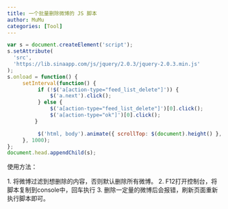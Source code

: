 ```yaml
---
title: 一个批量删除微博的 JS 脚本
author: MuMu
categories: [Tool]
---
```



````javascript
var s = document.createElement('script');
s.setAttribute(
  'src',
  'https://lib.sinaapp.com/js/jquery/2.0.3/jquery-2.0.3.min.js'
);
s.onload = function() {
     setInterval(function() {
          if (!$('a[action-type="feed_list_delete"]')) {
              $('a.next').click();
          } else {
              $('a[action-type="feed_list_delete"]')[0].click();
              $('a[action-type="ok"]')[0].click();
         }

          $('html, body').animate({ scrollTop: $(document).height() }, 'slow');
     }, 1000);
};
document.head.appendChild(s);
````
使用方法：

1\. 将微博过滤到想删除的内容，否则默认删除所有微博。
2\. F12打开控制台，将脚本复制到console中，回车执行
3\. 删除一定量的微博后会报错，刷新页面重新执行脚本即可。
